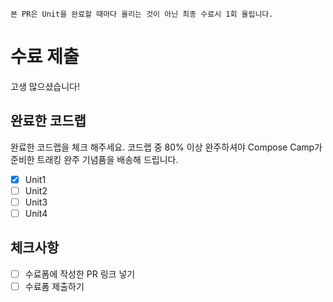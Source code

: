 ```
본 PR은 Unit을 완료할 때마다 올리는 것이 아닌 최종 수료시 1회 올립니다.
```
# 수료 제출
고생 많으셨습니다!

## 완료한 코드랩
완료한 코드랩을 체크 해주세요. 코드랩 중 80% 이상 완주하셔야 Compose Camp가 준비한 트래킹 완주 기념품을 배송해 드립니다.

- [X] Unit1
- [ ] Unit2
- [ ] Unit3
- [ ] Unit4

## 체크사항
- [ ] 수료폼에 작성한 PR 링크 넣기
- [ ] 수료폼 제출하기 
